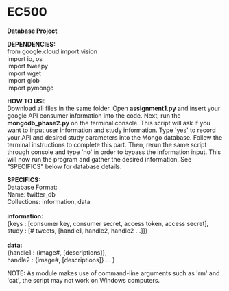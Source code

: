 
# EC500
<b>Database Project </b><br />

<b>DEPENDENCIES: </b> <br />
  from google.cloud import vision<br />
  import io, os<br />
  import tweepy<br />
  import wget<br />
  import glob<br />
  import pymongo<br />
  
  
  
<b>HOW TO USE </b><br />
Download all files in the same folder. Open <b>assignment1.py</b> and insert your google API consumer information into the code. Next, run the <b>mongodb_phase2.py</b> on the terminal console. This script will ask if you want to input user information and study information. Type 'yes' to record your API and desired study parameters into the Mongo database. Follow the terminal instructions to complete this part. Then, rerun the same script through console and type 'no' in order to bypass the information input. This will now run the program and gather the desired information. See "SPECIFICS" below for database details. 
 
 
 
<b>SPECIFICS: </b><br />
Database Format:  <br />
Name: twitter_db  <br />
Collections: information, data <br />
<br />
<b>information:</b> <br />
{keys : [consumer key, consumer secret, access token, access secret], <br />
study : [# tweets, [handle1, handle2, handle2 ...]]} <br />
<br />
<b>data:</b> <br />
{handle1 : {image#, [descriptions]}, <br />
 handle2 : {image#, [descriptions]} ... }




NOTE: As module makes use of command-line arguments such as 'rm' and 'cat', the script may not work on Windows computers.

